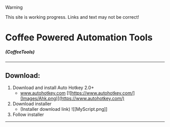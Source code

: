 > [!WARNING]
> This site is working progress.
> Links and text may not be correct!
# Coffee Powered Automation Tools
##### (CoffeeTools)
- - -
## Download:
1. Download and install Auto Hotkey 2.0+
	- www.autohotkey.com
[![https://www.autohotkey.com/](Images/Ahk.png)](https://www.autohotkey.com/)
2. Download installer
	- (Installer download link)
![[MyScript.png]]
3. Follow installer
- - -

[^1]: Rewritten "Game Scripts By Veskeli"